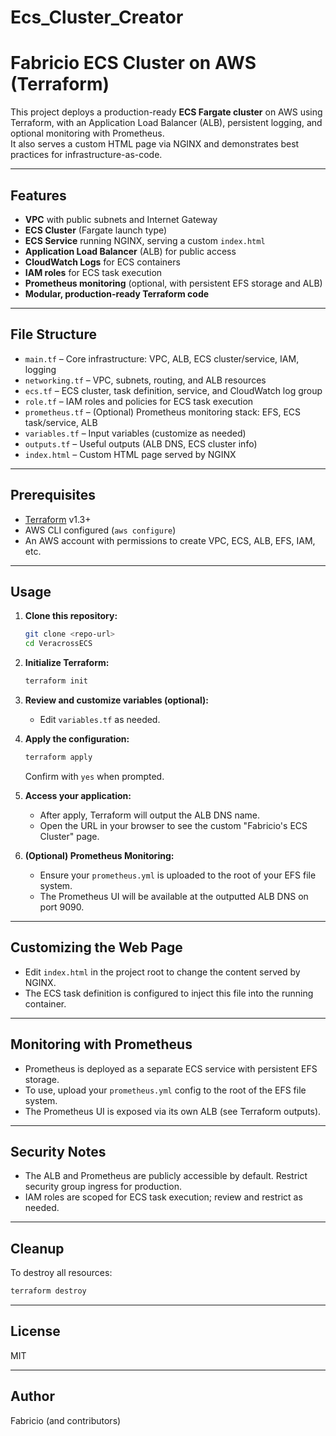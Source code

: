 # Ecs_Cluster_Creator
# Fabricio ECS Cluster on AWS (Terraform)

This project deploys a production-ready **ECS Fargate cluster** on AWS using Terraform, with an Application Load Balancer (ALB), persistent logging, and optional monitoring with Prometheus.  
It also serves a custom HTML page via NGINX and demonstrates best practices for infrastructure-as-code.

---

## Features

- **VPC** with public subnets and Internet Gateway
- **ECS Cluster** (Fargate launch type)
- **ECS Service** running NGINX, serving a custom `index.html`
- **Application Load Balancer** (ALB) for public access
- **CloudWatch Logs** for ECS containers
- **IAM roles** for ECS task execution
- **Prometheus monitoring** (optional, with persistent EFS storage and ALB)
- **Modular, production-ready Terraform code**

---

## File Structure

- `main.tf` – Core infrastructure: VPC, ALB, ECS cluster/service, IAM, logging
- `networking.tf` – VPC, subnets, routing, and ALB resources
- `ecs.tf` – ECS cluster, task definition, service, and CloudWatch log group
- `role.tf` – IAM roles and policies for ECS task execution
- `prometheus.tf` – (Optional) Prometheus monitoring stack: EFS, ECS task/service, ALB
- `variables.tf` – Input variables (customize as needed)
- `outputs.tf` – Useful outputs (ALB DNS, ECS cluster info)
- `index.html` – Custom HTML page served by NGINX

---

## Prerequisites

- [Terraform](https://www.terraform.io/downloads.html) v1.3+
- AWS CLI configured (`aws configure`)
- An AWS account with permissions to create VPC, ECS, ALB, EFS, IAM, etc.

---

## Usage

1. **Clone this repository:**
   ```sh
   git clone <repo-url>
   cd VeracrossECS
   ```

2. **Initialize Terraform:**
   ```sh
   terraform init
   ```

3. **Review and customize variables (optional):**
   - Edit `variables.tf` as needed.

4. **Apply the configuration:**
   ```sh
   terraform apply
   ```
   Confirm with `yes` when prompted.

5. **Access your application:**
   - After apply, Terraform will output the ALB DNS name.
   - Open the URL in your browser to see the custom "Fabricio's ECS Cluster" page.

6. **(Optional) Prometheus Monitoring:**
   - Ensure your `prometheus.yml` is uploaded to the root of your EFS file system.
   - The Prometheus UI will be available at the outputted ALB DNS on port 9090.

---

## Customizing the Web Page

- Edit `index.html` in the project root to change the content served by NGINX.
- The ECS task definition is configured to inject this file into the running container.

---

## Monitoring with Prometheus

- Prometheus is deployed as a separate ECS service with persistent EFS storage.
- To use, upload your `prometheus.yml` config to the root of the EFS file system.
- The Prometheus UI is exposed via its own ALB (see Terraform outputs).

---

## Security Notes

- The ALB and Prometheus are publicly accessible by default. Restrict security group ingress for production.
- IAM roles are scoped for ECS task execution; review and restrict as needed.

---

## Cleanup

To destroy all resources:
```sh
terraform destroy
```

---

## License

MIT

---

## Author

Fabricio (and contributors)
